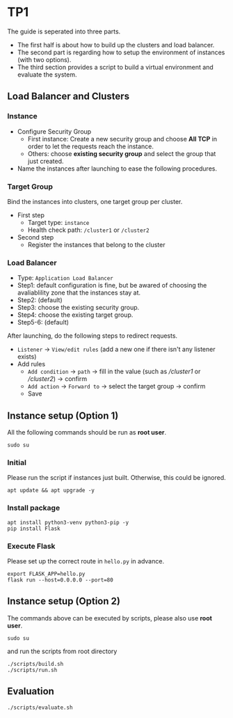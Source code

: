 # TP1

The guide is seperated into three parts. 
* The first half is about how to build up the clusters and load balancer.
* The second part is regarding how to setup the environment of instances (with two options). 
* The third section provides a script to build a virtual environment and evaluate the system.

## Load Balancer and Clusters
### Instance
* Configure Security Group
    * First instance: Create a new security group and choose **All TCP** in order to let the requests reach the instance. 
    * Others: choose **existing security group** and select the group that just created. 
* Name the instances after launching to ease the following procedures.

### Target Group
Bind the instances into clusters, one target group per cluster.
* First step
    * Target type: `instance` 
    * Health check path: `/cluster1` or `/cluster2`
* Second step
    * Register the instances that belong to the cluster
### Load Balancer
* Type: `Application Load Balancer`
* Step1: default configuration is fine, but be awared of choosing the avaliablility zone that the instances stay at.
* Step2: (default)
* Step3: choose the existing security group.
* Step4: choose the existing target group.
* Step5-6: (default)

After launching, do the following steps to redirect requests.
* `Listener` -> `View/edit rules` (add a new one if there isn't any listener exists)
* Add rules
    * `Add condition` -> `path` -> fill in the value (such as */cluster1* or */cluster2*) -> confirm
    * `Add action` -> `Forward to` -> select the target group -> confirm
    * Save


## Instance setup (Option 1)
All the following commands should be run as **root user**.
```
sudo su
```
### Initial
Please run the script if instances just built.
Otherwise, this could be ignored.
```
apt update && apt upgrade -y
```

### Install package
```
apt install python3-venv python3-pip -y
pip install Flask
```

### Execute Flask
Please set up the correct route in `hello.py` in advance.
```
export FLASK_APP=hello.py
flask run --host=0.0.0.0 --port=80
```

## Instance setup (Option 2)
The commands above can be executed by scripts, please also use **root user**.
```
sudo su
```
and run the scripts from root directory
```
./scripts/build.sh
./scripts/run.sh
```

## Evaluation
```
./scripts/evaluate.sh
```